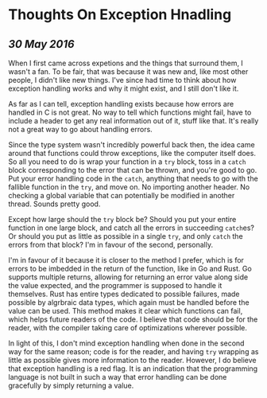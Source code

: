 Thoughts On Exception Hnadling
==============================

*30 May 2016*
-------------

When I first came across expetions and the things that surround them, I wasn't a fan.
To be fair, that was because it was new and, like most other people, I didn't like new things.
I've since had time to think about how exception handling works and why it might exist, and I still don't like it.

As far as I can tell, exception handling exists because how errors are handled in C is not great.
No way to tell which functions might fail, have to include a header to get any real information out of it, stuff like that.
It's really not a great way to go about handling errors.

Since the type system wasn't incredibly powerful back then, the idea came around that functions could throw exceptions, like the computer itself does.
So all you need to do is wrap your function in a `try` block, toss in a `catch` block corresponding to the error that can be thrown, and you're good to go.
Put your error handling code in the `catch`, anything that needs to go with the fallible function in the `try`, and move on.
No importing another header.
No checking a global variable that can potentially be modified in another thread.
Sounds pretty good.

Except how large should the `try` block be?
Should you put your entire function in one large block, and catch all the errors in succeeding `catch`es?
Or should you put as little as possible in a single `try`, and only `catch` the errors from that block?
I'm in favour of the second, personally.

I'm in favour of it because it is closer to the method I prefer, which is for errors to be imbedded in the return of the function, like in Go and Rust.
Go supports multiple returns, allowing for returning an error value along side the value expected, and the programmer is supposed to handle it themselves.
Rust has entire types dedicated to possible failures, made possible by algrbraic data types, which again must be handled before the value can be used.
This method makes it clear which functions can fail, which helps future readers of the code.
I believe that code should be for the reader, with the compiler taking care of optimizations wherever possible.

In light of this, I don't mind exception handling when done in the second way for the same reason; code is for the reader, and having `try` wrapping as little as possible gives more information to the reader.
However, I do believe that exception handling is a red flag.
It is an indication that the programming language is not built in such a way that error handling can be done gracefully by simply returning a value.

